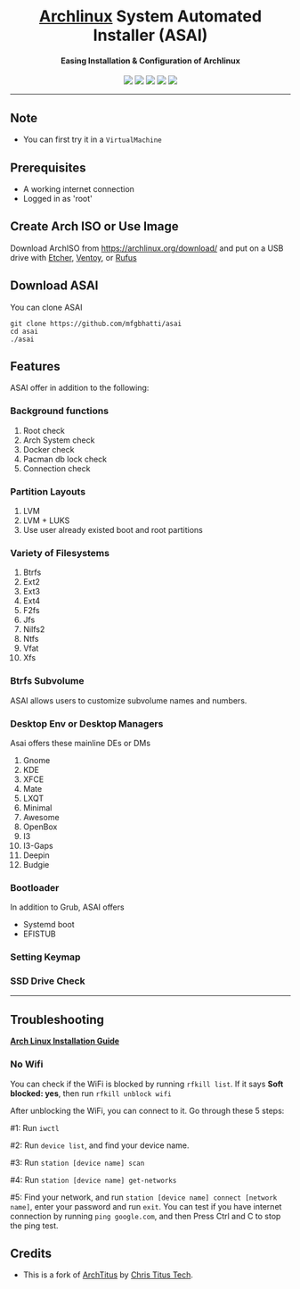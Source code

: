 <h1 align="center">
  <a href=https://www.archlinux.org/>Archlinux</a> System Automated Installer (ASAI)
</h1>
<h4 align="center">Easing Installation & Configuration of Archlinux</h4>
<p align="center">
  <img src="https://img.shields.io/badge/Maintained%3F-Yes-green?style=for-the-badge">
  <img src="https://img.shields.io/github/license/mfgbhatti/asai?style=for-the-badge">
  <img src="https://img.shields.io/github/issues/mfgbhatti/asai?color=violet&style=for-the-badge">
  <img src="https://img.shields.io/github/stars/mfgbhatti/asai?style=for-the-badge">
  <img src="https://img.shields.io/github/forks/mfgbhatti/asai?color=teal&style=for-the-badge">
</p>

---

## Note
* You can first try it in a `VirtualMachine`

## Prerequisites

- A working internet connection
- Logged in as 'root'
## Create Arch ISO or Use Image

Download ArchISO from <https://archlinux.org/download/> and put on a USB drive with [Etcher](https://www.balena.io/etcher/), [Ventoy](https://www.ventoy.net/en/index.html), or [Rufus](https://rufus.ie/en/)

## Download ASAI
You can clone ASAI

```
git clone https://github.com/mfgbhatti/asai
cd asai
./asai
```
## Features
ASAI offer in addition to the following:

### Background functions
1. Root check
2. Arch System check
3. Docker check
4. Pacman db lock check
5. Connection check

### Partition Layouts
1. LVM
2. LVM + LUKS
3. Use user already existed boot and root partitions

### Variety of Filesystems
1. Btrfs
2. Ext2
3. Ext3
4. Ext4
5. F2fs
6. Jfs
7. Nilfs2
8. Ntfs
9. Vfat
10. Xfs

### Btrfs Subvolume
ASAI allows users to customize subvolume names and numbers.

### Desktop Env or Desktop Managers
Asai offers these mainline DEs or DMs
1. Gnome
2. KDE
3. XFCE
4. Mate
5. LXQT
6. Minimal
7. Awesome
8. OpenBox
9. I3
10. I3-Gaps
11. Deepin
12. Budgie

### Bootloader
In addition to Grub, ASAI offers
- Systemd boot
- EFISTUB


### Setting Keymap
### SSD Drive Check

---

## Troubleshooting

__[Arch Linux Installation Guide](https://github.com/rickellis/Arch-Linux-Install-Guide)__

### No Wifi

You can check if the WiFi is blocked by running `rfkill list`.
If it says **Soft blocked: yes**, then run `rfkill unblock wifi`

After unblocking the WiFi, you can connect to it. Go through these 5 steps:

#1: Run `iwctl`

#2: Run `device list`, and find your device name.

#3: Run `station [device name] scan`

#4: Run `station [device name] get-networks`

#5: Find your network, and run `station [device name] connect [network name]`, enter your password and run `exit`. You can test if you have internet connection by running `ping google.com`, and then Press Ctrl and C to stop the ping test.

## Credits
- This is a fork of [ArchTitus](https://github.com/ChrisTitusTech/ArchTitus) by [Chris Titus Tech](https://github.com/ChrisTitusTech).
